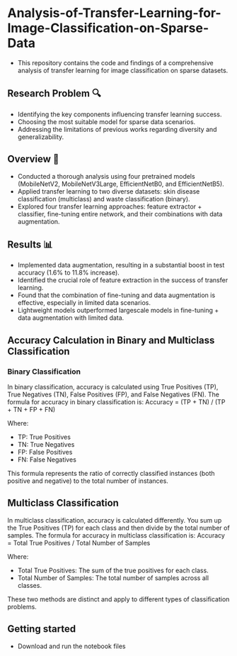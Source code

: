 # Analysis-of-Transfer-Learning-for-Image-Classification-on-Sparse-Data
- This repository contains the code and findings of a comprehensive analysis of transfer learning for image classification on sparse datasets.

## Research Problem 🔍
- Identifying the key components influencing transfer learning success.
- Choosing the most suitable model for sparse data scenarios.
- Addressing the limitations of previous works regarding diversity and generalizability.

## Overview 📝
- Conducted a thorough analysis using four pretrained models (MobileNetV2, MobileNetV3Large, EfficientNetB0, and EfficientNetB5).
- Applied transfer learning to two diverse datasets: skin disease classification (multiclass) and waste classification (binary).
- Explored four transfer learning approaches: feature extractor + classifier, fine-tuning entire network, and their combinations with data augmentation.

## Results 📊
- Implemented data augmentation, resulting in a substantial boost in test accuracy (1.6% to 11.8% increase).
- Identified the crucial role of feature extraction in the success of transfer learning.
- Found that the combination of fine-tuning and data augmentation is effective, especially in limited data scenarios.
- Lightweight models outperformed largescale models in fine-tuning + data augmentation with limited data.

## Accuracy Calculation in Binary and Multiclass Classification
### Binary Classification

In binary classification, accuracy is calculated using True Positives (TP), True Negatives (TN), False Positives (FP), and False Negatives (FN). The formula for accuracy in binary classification is: Accuracy = (TP + TN) / (TP + TN + FP + FN)

Where:
- TP: True Positives
- TN: True Negatives
- FP: False Positives
- FN: False Negatives

This formula represents the ratio of correctly classified instances (both positive and negative) to the total number of instances.

## Multiclass Classification

In multiclass classification, accuracy is calculated differently. You sum up the True Positives (TP) for each class and then divide by the total number of samples. The formula for accuracy in multiclass classification is: Accuracy = Total True Positives / Total Number of Samples

Where:
- Total True Positives: The sum of the true positives for each class.
- Total Number of Samples: The total number of samples across all classes.

These two methods are distinct and apply to different types of classification problems.

## Getting started 
- Download and run the notebook files


